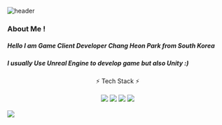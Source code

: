 ![header](https://capsule-render.vercel.app/api?type=Cylinder&color=1db394&height=100&section=header&text=Chang%20Heon's%20Game%20Develop%20GIT&fontSize=45&fontColor=FFFFFF)

### About Me !
##### Hello I am Game Client Developer Chang Heon Park from South Korea
##### I usually Use Unreal Engine to develop game but also Unity :)
##### 
<!--
**parkchangheon/parkchangheon** is a ✨ _special_ ✨ repository because its `README.md` (this file) appears on your GitHub profile.

Here are some ideas to get you started:

- 🔭 I’m currently working on ...
- 🌱 I’m currently learning ...
- 👯 I’m looking to collaborate on ...
- 🤔 I’m looking for help with ...
- 💬 Ask me about ...
- 📫 How to reach me: ...
- 😄 Pronouns: ...
- ⚡ Fun fact: ...
-->
<div align = "center">
⚡ Tech Stack ⚡
  <br/><br/>
</div>

<div align = "center">
<img src="https://img.shields.io/badge/C++-0094F5?style=flat-square&logo=C++&logoColor=#00599C"/>
<img src="https://img.shields.io/badge/CSharp-FF9A00?style=flat-square&logo=CSharp&logoColor=white"/> 
<img src="https://img.shields.io/badge/UNREAL-191A1B?style=flat-square&logo=Unreal Engine&logoColor=#0E1128"/>
<img src="https://img.shields.io/badge/UNITY-000000?style=flat-square&logo=UNITY&logoColor=white"/>
<br/><br/>
</div>
<img src="https://github-readme-stats.vercel.app/api?username=parkchangheon&show_icons=true&theme=blue-green">

